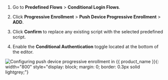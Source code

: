 1. Go to **Predefined Flows** > **Conditional Login Flows**.

2. Click **Progressive Enrollment** > **Push Device Progressive Enrollment** > **ADD**.

3. Click **Confirm** to replace any existing script with the selected predefined script.

4. Enable the **Conditional Authentication** toggle located at the bottom of the editor.

![Configuring push device progressive enrollment in {{ product_name }}]({{base_path}}/assets/img/guides/passwordless/push/push-progressive-enrollment-config.png){: width="800" style="display: block; margin: 0; border: 0.3px solid lightgrey;"}
